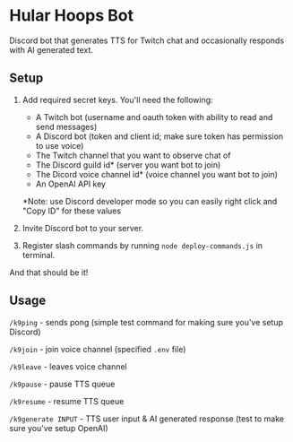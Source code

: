 # Hular Hoops Bot

Discord bot that generates TTS for Twitch chat and occasionally responds with AI generated text.

## Setup

1) Add required secret keys.  You'll need the following:

    - A Twitch bot (username and oauth token with ability to read and send messages)
    - A Discord bot (token and client id; make sure token has permission to use voice)
    - The Twitch channel that you want to observe chat of
    - The Discord guild id* (server you want bot to join)
    - The Dicord voice channel id* (voice channel you want bot to join)
    - An OpenAI API key
    
    *Note: use Discord developer mode so you can easily right click and "Copy ID" for these values
2) Invite Discord bot to your server.
3) Register slash commands by running `node deploy-commands.js` in terminal.

And that should be it!

## Usage

`/k9ping` - sends pong (simple test command for making sure you've setup Discord)

`/k9join` - join voice channel (specified `.env` file)

`/k9leave` - leaves voice channel

`/k9pause` - pause TTS queue

`/k9resume` - resume TTS queue

`/k9generate INPUT` - TTS user input & AI generated response (test to make sure you've setup OpenAI)
